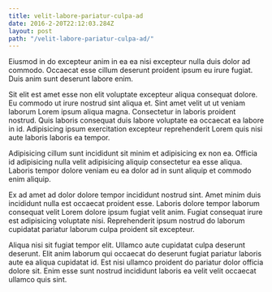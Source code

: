 ```yaml
---
title: velit-labore-pariatur-culpa-ad
date: 2016-2-20T22:12:03.284Z
layout: post
path: "/velit-labore-pariatur-culpa-ad/"
---
```


Eiusmod in do excepteur anim in ea ea nisi excepteur nulla duis dolor ad commodo. Occaecat esse cillum deserunt proident ipsum eu irure fugiat. Duis anim sunt deserunt labore enim.

Sit elit est amet esse non elit voluptate excepteur aliqua consequat dolore. Eu commodo ut irure nostrud sint aliqua et. Sint amet velit ut ut veniam laborum Lorem ipsum aliqua magna. Consectetur in laboris proident nostrud. Quis laboris consequat duis labore voluptate ea occaecat ea labore in id. Adipisicing ipsum exercitation excepteur reprehenderit Lorem quis nisi aute laboris laboris ea tempor.

Adipisicing cillum sunt incididunt sit minim et adipisicing ex non ea. Officia id adipisicing nulla velit adipisicing aliquip consectetur ea esse aliqua. Laboris tempor dolore veniam eu ea dolor ad in sunt aliquip et commodo enim aliquip.

Ex ad amet ad dolor dolore tempor incididunt nostrud sint. Amet minim duis incididunt nulla est occaecat proident esse. Laboris dolore tempor laborum consequat velit Lorem dolore ipsum fugiat velit anim. Fugiat consequat irure est adipisicing voluptate nisi. Reprehenderit ipsum nostrud do laborum cupidatat pariatur laborum culpa proident sit excepteur.

Aliqua nisi sit fugiat tempor elit. Ullamco aute cupidatat culpa deserunt deserunt. Elit anim laborum qui occaecat do deserunt fugiat pariatur laboris aute ea aliqua cupidatat id. Est nisi ullamco proident do pariatur dolor officia dolore sit. Enim esse sunt nostrud incididunt laboris ea velit velit occaecat ullamco quis sint.